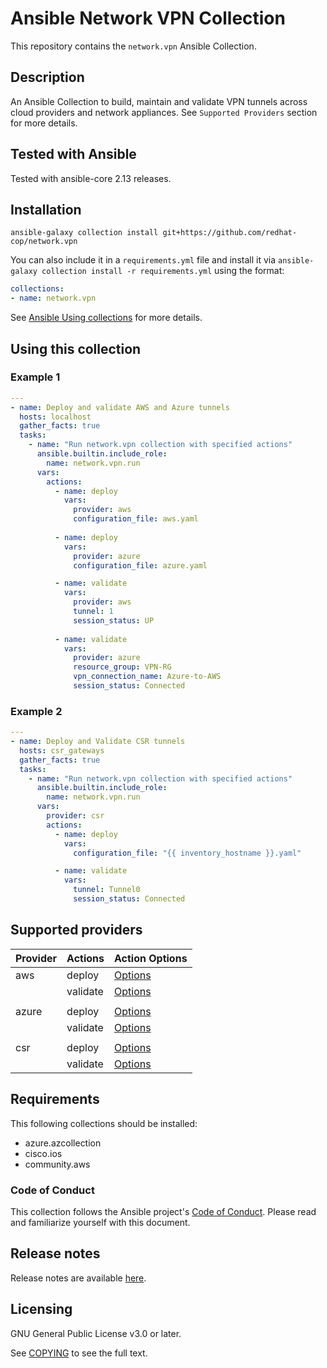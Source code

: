 # Ansible Network VPN Collection

This repository contains the `network.vpn` Ansible Collection.

## Description
An Ansible Collection to build, maintain and validate VPN tunnels across cloud providers and network appliances.
See `Supported Providers` section for more details.

## Tested with Ansible

Tested with ansible-core 2.13 releases.

## Installation

```
ansible-galaxy collection install git+https://github.com/redhat-cop/network.vpn
```

You can also include it in a `requirements.yml` file and install it via `ansible-galaxy collection install -r requirements.yml` using the format:

```yaml
collections:
- name: network.vpn
```

See [Ansible Using collections](https://docs.ansible.com/ansible/latest/user_guide/collections_using.html) for more details.

## Using this collection

### Example 1

```yaml
---
- name: Deploy and validate AWS and Azure tunnels
  hosts: localhost
  gather_facts: true
  tasks:
    - name: "Run network.vpn collection with specified actions"
      ansible.builtin.include_role:
        name: network.vpn.run
      vars:
        actions:
          - name: deploy
            vars:
              provider: aws
              configuration_file: aws.yaml
          
          - name: deploy
            vars:
              provider: azure
              configuration_file: azure.yaml

          - name: validate
            vars:
              provider: aws
              tunnel: 1
              session_status: UP
          
          - name: validate
            vars:
              provider: azure
              resource_group: VPN-RG
              vpn_connection_name: Azure-to-AWS
              session_status: Connected
```

### Example 2

```yaml
---
- name: Deploy and Validate CSR tunnels
  hosts: csr_gateways
  gather_facts: true
  tasks:
    - name: "Run network.vpn collection with specified actions"
      ansible.builtin.include_role:
        name: network.vpn.run
      vars:
        provider: csr
        actions:
          - name: deploy
            vars:
              configuration_file: "{{ inventory_hostname }}.yaml"

          - name: validate
            vars:
              tunnel: Tunnel0
              session_status: Connected
```

## Supported providers


| **Provider**           | **Actions**                                                 | **Action Options**  |
|------------------------|-------------------------------------------------------------|----------------------
| aws                    | deploy                                                      | [Options](https://github.com/ansible-network/network.vpn/blob/main/docs/providers/aws/deploy.yaml)
|                        | validate                                                    | [Options](https://github.com/ansible-network/network.vpn/blob/main/docs/providers/aws/validate.yaml)
|                        |                                                             |
| azure                  | deploy                                                      | [Options](https://github.com/ansible-network/network.vpn/blob/main/docs/providers/azure/deploy.yaml)
|                        | validate                                                    | [Options](https://github.com/ansible-network/network.vpn/blob/main/docs/providers/azure/validate.yaml)
|                        |                                                             |
| csr                    | deploy                                                      | [Options](https://github.com/ansible-network/network.vpn/blob/main/docs/providers/csr/deploy.yaml)
|                        | validate                                                    | [Options](https://github.com/ansible-network/network.vpn/blob/main/docs/providers/csr/validate.yaml)


## Requirements
This following collections should be installed:
- azure.azcollection
- cisco.ios
- community.aws

### Code of Conduct
This collection follows the Ansible project's
[Code of Conduct](https://docs.ansible.com/ansible/devel/community/code_of_conduct.html).
Please read and familiarize yourself with this document.


## Release notes

Release notes are available [here](https://github.com/redhat-cop/network.vpn/blob/main/CHANGELOG.rst).

## Licensing

GNU General Public License v3.0 or later.

See [COPYING](https://www.gnu.org/licenses/gpl-3.0.txt) to see the full text.
